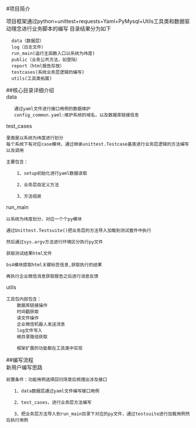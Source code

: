 #项目简介  

项目框架通过python+unittest+requests+Yaml+PyMysql+Utils工具类和数据驱动理念进行业务脚本的编写
目录结果分为如下

      data（数据层）  
      log（日志文件）  
      run_main(运行主函数入口以系统为纬度)  
      public（业务公共方法，如登陆）  
      report（html报告存放）  
      testcases(系统业务层逻辑的编写)  
      utils(工具类拓展)  


##核心目录详细介绍  
data  

       通过yaml文件进行接口用例的数据维护  
       config_common.yaml:维护系统的域名，以及数据库链接信息  

test_cases  

    里面是以系统为纬度进行划分  
    每个系统下有对应case模块，通过继承unittest.Testcase基类进行业务层逻辑的方法编写以及调用  

    主要包含：  

        1、setup初始化进行yaml数据读取  

        2、业务层自定义方法  

        3、方法组装  

        
run_main  

    以系统为纬度划分，对应一个个py模块  

    通过Unittest.Testsuite()把业务层的方法导入加载到测试套件中执行  

    然后通过sys.argv方法进行环境区分执行py文件  

    获取测试结果html文件  

    bs4模块提取html关键标签信息,获取执行的结果  

    再执行企业微信消息获取报告之后进行消息反馈  

utils  

    工具包内部包含：  
        数据库链接操作  
        时间戳获取  
        读文件操作  
        企业微信机器人发送消息  
        log文件写入  
        根目录路径获取
        
        框架扩展的功能都在工具类中实现
    
##编写流程  
    新用户编写思路  

    前置条件：功能用例选择回归场景后梳理出涉及接口  

       1、data数据层通过yaml文件编写接口用例  
       
       2、test_cases，进行业务层方法编写   
    
       3、把业务层方法导入到run_main目录下对应的py文件，通过testsuite进行加载用例然后执行用例  

    
   
